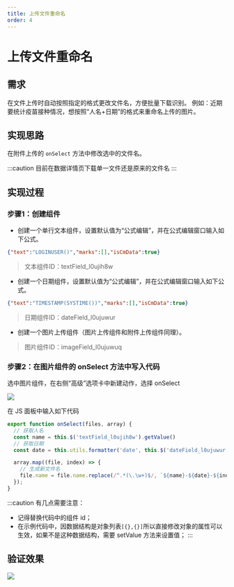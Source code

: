 ```yaml
---
title: 上传文件重命名
order: 4
---
```


# 上传文件重命名

## 需求

在文件上传时自动按照指定的格式更改文件名，方便批量下载识别。 例如：近期要统计疫苗接种情况，想按照“人名+日期”的格式来重命名上传的图片。

## 实现思路
在附件上传的 `onSelect` 方法中修改选中的文件名。

:::caution
目前在数据详情页下载单一文件还是原来的文件名
:::


## 实现过程

### 步骤1：创建组件

* 创建一个单行文本组件，设置默认值为“公式编辑”，并在公式编辑窗口输入如下公式。
```json
{"text":"LOGINUSER()","marks":[],"isCmData":true}
```
> 文本组件ID：textField_l0ujih8w

* 创建一个日期组件，设置默认值为“公式编辑”，并在公式编辑窗口输入如下公式。
```json
{"text":"TIMESTAMP(SYSTIME())","marks":[],"isCmData":true}
```
> 日期组件ID：dateField_l0ujuwur

* 创建一个图片上传组件（图片上传组件和附件上传组件同理）。
> 图片组件ID：imageField_l0ujuwuq


### 步骤2：在图片组件的 onSelect 方法中写入代码

选中图片组件，在右侧“高级”选项卡中新建动作，选择 onSelect

![](https://img.alicdn.com/imgextra/i3/O1CN01PToOvU1QXAwA3PqYK_!!6000000001985-2-tps-427-668.png_.webp)

在 JS 面板中输入如下代码
```js
export function onSelect(files, array) {
  // 获取人名
  const name = this.$('textField_l0ujih8w').getValue()
  // 获取日期
  const date = this.utils.formatter('date', this.$('dateField_l0ujuwur').getValue(), 'YYYY-MM-DD');

  array.map((file, index) => {
    // 生成新文件名
    file.name = file.name.replace(/^.*(\.\w+)$/, `${name}-${date}-${index + 1}$1`)
  });
}

```

:::caution
有几点需要注意：
* 记得替换代码中的组件 id；
* 在示例代码中，因数据结构是对象列表`[{},{}]`所以直接修改对象的属性可以生效，如果不是这种数据结构，需要 setValue 方法来设置值；
:::

## 验证效果
![](https://img.alicdn.com/imgextra/i2/O1CN01TwuVS829GpVgUggCh_!!6000000008041-2-tps-907-427.png_.webp)
